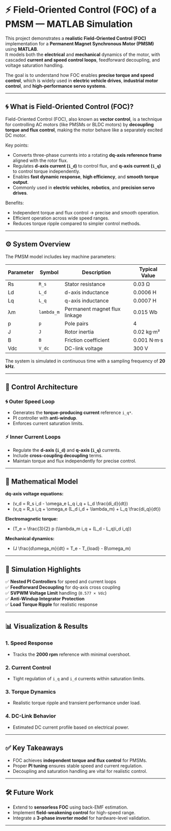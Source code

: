 # ⚡ Field-Oriented Control (FOC) of a PMSM — MATLAB Simulation

This project demonstrates a **realistic Field-Oriented Control (FOC)** implementation for a **Permanent Magnet Synchronous Motor (PMSM)** using **MATLAB**.  
It models both the **electrical** and **mechanical** dynamics of the motor, with cascaded **current and speed control loops**, feedforward decoupling, and voltage saturation handling.  

The goal is to understand how FOC enables **precise torque and speed control**, which is widely used in **electric vehicle drives**, **industrial motor control**, and **high-performance servo systems**.

---

## 🌀 What is Field-Oriented Control (FOC)?

Field-Oriented Control (FOC), also known as **vector control**, is a technique for controlling AC motors (like PMSMs or BLDC motors) by **decoupling torque and flux control**, making the motor behave like a separately excited DC motor.  

Key points:  
- Converts three-phase currents into a rotating **dq-axis reference frame** aligned with the rotor flux.  
- Regulates **d-axis current (`i_d`)** to control flux, and **q-axis current (`i_q`)** to control torque independently.  
- Enables **fast dynamic response**, **high efficiency**, and **smooth torque output**.  
- Commonly used in **electric vehicles**, **robotics**, and **precision servo drives**.

Benefits:  
- Independent torque and flux control → precise and smooth operation.  
- Efficient operation across wide speed ranges.  
- Reduces torque ripple compared to simpler control methods.  

---

## ⚙️ System Overview

The PMSM model includes key machine parameters:

| Parameter | Symbol | Description | Typical Value |
|------------|---------|-------------|----------------|
| Rs | `R_s` | Stator resistance | 0.03 Ω |
| Ld | `L_d` | d-axis inductance | 0.0006 H |
| Lq | `L_q` | q-axis inductance | 0.0007 H |
| λm | `lambda_m` | Permanent magnet flux linkage | 0.015 Wb |
| p | `p` | Pole pairs | 4 |
| J | `J` | Rotor inertia | 0.02 kg·m² |
| B | `B` | Friction coefficient | 0.001 N·m·s |
| Vdc | `V_dc` | DC-link voltage | 300 V |

The system is simulated in continuous time with a sampling frequency of **20 kHz**.

---

## 🎯 Control Architecture

### 🌀 Outer Speed Loop
- Generates the **torque-producing current** reference `i_q*`.
- PI controller with **anti-windup**.
- Enforces current saturation limits.

### ⚡ Inner Current Loops
- Regulate the **d-axis (`i_d`)** and **q-axis (`i_q`)** currents.
- Include **cross-coupling decoupling** terms.
- Maintain torque and flux independently for precise control.

---

## 🧮 Mathematical Model

**dq-axis voltage equations:**

- \(v_d = R_s i_d - \omega_e L_q i_q + L_d \frac{di_d}{dt}\)  
- \(v_q = R_s i_q + \omega_e (L_d i_d + \lambda_m) + L_q \frac{di_q}{dt}\)  

**Electromagnetic torque:**

- \(T_e = \frac{3}{2} p (\lambda_m i_q + (L_d - L_q)i_d i_q)\)

**Mechanical dynamics:**

- \(J \frac{d\omega_m}{dt} = T_e - T_{load} - B\omega_m\)

---

## 🧩 Simulation Highlights

✅ **Nested PI Controllers** for speed and current loops  
✅ **Feedforward Decoupling** for dq-axis cross coupling  
✅ **SVPWM Voltage Limit** handling (`0.577 × Vdc`)  
✅ **Anti-Windup Integrator Protection**  
✅ **Load Torque Ripple** for realistic response  

---

## 📊 Visualization & Results

### 1. Speed Response
- Tracks the **2000 rpm** reference with minimal overshoot.

### 2. Current Control
- Tight regulation of `i_q` and `i_d` currents within saturation limits.

### 3. Torque Dynamics
- Realistic torque ripple and transient performance under load.

### 4. DC-Link Behavior
- Estimated DC current profile based on electrical power.


---

## ✅ Key Takeaways

- FOC achieves **independent torque and flux control** for PMSMs.  
- Proper **PI tuning** ensures stable speed and current regulation.  
- Decoupling and saturation handling are vital for realistic control.  

---

## 🛠️ Future Work

- Extend to **sensorless FOC** using back-EMF estimation.  
- Implement **field-weakening control** for high-speed range.  
- Integrate a **3-phase inverter model** for hardware-level validation.  

---


